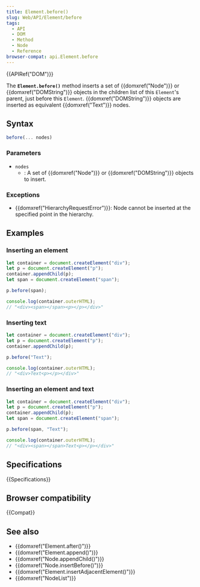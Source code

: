 ```yaml
---
title: Element.before()
slug: Web/API/Element/before
tags:
  - API
  - DOM
  - Method
  - Node
  - Reference
browser-compat: api.Element.before
---
```

{{APIRef("DOM")}}

The **`Element.before()`** method inserts a set of
{{domxref("Node")}} or {{domxref("DOMString")}} objects in the children list of this
`Element`'s parent, just before this `Element`.
{{domxref("DOMString")}} objects are inserted as equivalent {{domxref("Text")}} nodes.

## Syntax

```js
before(... nodes)
```

### Parameters

- `nodes`
  - : A set of {{domxref("Node")}} or {{domxref("DOMString")}} objects to insert.

### Exceptions

- {{domxref("HierarchyRequestError")}}: Node cannot be inserted at the specified point
  in the hierarchy.

## Examples

### Inserting an element

```js
let container = document.createElement("div");
let p = document.createElement("p");
container.appendChild(p);
let span = document.createElement("span");

p.before(span);

console.log(container.outerHTML);
// "<div><span></span><p></p></div>"
```

### Inserting text

```js
let container = document.createElement("div");
let p = document.createElement("p");
container.appendChild(p);

p.before("Text");

console.log(container.outerHTML);
// "<div>Text<p></p></div>"
```

### Inserting an element and text

```js
let container = document.createElement("div");
let p = document.createElement("p");
container.appendChild(p);
let span = document.createElement("span");

p.before(span, "Text");

console.log(container.outerHTML);
// "<div><span></span>Text<p></p></div>"
```

## Specifications

{{Specifications}}

## Browser compatibility

{{Compat}}

## See also

- {{domxref("Element.after()")}}
- {{domxref("Element.append()")}}
- {{domxref("Node.appendChild()")}}
- {{domxref("Node.insertBefore()")}}
- {{domxref("Element.insertAdjacentElement()")}}
- {{domxref("NodeList")}}
